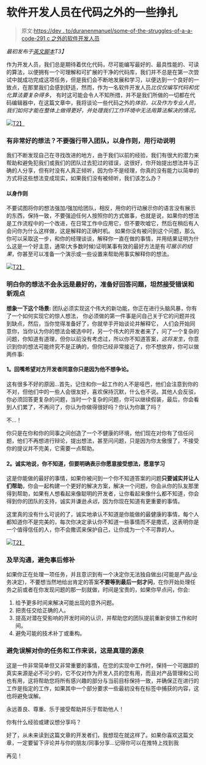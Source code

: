 # 软件开发人员在代码之外的一些挣扎

> 原文:[https://dev . to/duranenmanuel/some-of-the-struggles-of-a-a-code-291 c 之外的软件开发人员](https://dev.to/duranenmanuel/some-of-the-struggles-of-a-software-developer-outside-of-the-code-291c)

*最初发布于[英文脚本](https://enmascript.com/articles/2019/02/21/the-struggles-of-a-software-engineer-outside-of-the-code-editor)T3】*

作为开发人员，我们总是期待着优化代码，尽可能编写最好的、最具性能的、可读的算法，以便拥有一个可理解和可扩展的干净的代码库，我们并不总是在第一次尝试中就成功完成这项任务，但是我们会不断地发展和学习，以便达到一个良好的一致点，在那里我们会感到舒适，然而，作为一名软件开发人员*比仅仅编写代码和优化算法要复杂得多*， 有时这可能会令人不知所措，并不是我们所做的一切都在代码编辑器中，在这篇文章中，我将谈论一些代码之外的*体验，以及作为专业人员，我们如何才能在整体上做得更好，并处理我们工作环境中无法用算法解决的情况。*

[![](../Images/b24bdc81029595b227848426693816ce.png)T2】](https://res.cloudinary.com/practicaldev/image/fetch/s--ZflID_E1--/c_limit%2Cf_auto%2Cfl_progressive%2Cq_auto%2Cw_880/https://enmascript.com/static/2019-02-21-struggles-4ae3544331c03f6404a05f7e15081c41-9c5b2.png)

### [](#have-a-very-good-idea-dont-force-it-into-the-team-lead-by-example-and-explain-it-with-actions)有非常好的想法？不要强行带入团队，以身作则，用行动说明

我们不断发现自己在寻找改进的地方，由于我们以前的经验，我们有很大的潜力来帮助和避免犯我们或我们的团队过去犯过的错误，这很好，你开始提出想法并与正确的人分享，但有时没有人真正倾听，因为你不是经理，你真的没有能力以简单的方式将这些想法变成现实，如果我们没有被倾听，我们该怎么办？

#### [](#lead-by-example)以身作则

不要试图将你的想法强加/强加给团队，相反，用你的行动展示你的语言没有展示的东西，保持一致，不要强迫任何人按照你的方式做事，也就是说，如果你的想法是工作流程中的一个改进，在日常工作中应用它，但不要吹嘘它，然后在稍后有人会问你为什么这样做，这是解释的正确时机。 如果你没有被问到这个问题，那么你可以采取这一步，和你的经理谈谈，解释你一直在做的事情，并用结果证明为什么这是一个好主意，通常(大多数时候)证明某事有效的最好方法是有*可展示的结果*，你甚至可以准备一个演示或一些设置来帮助用事实解释你的想法。

[![](../Images/2b2ea0b53acec86cd59788853e6a13c2.png)T2】](https://res.cloudinary.com/practicaldev/image/fetch/s--n41idGeO--/c_limit%2Cf_auto%2Cfl_progressive%2Cq_auto%2Cw_880/https://enmascript.com/static/2019-02-21-share-ideas-e6d22a4fc50172c40f935809e8c037c9-9c5b2.png)

### 明白你的想法不会永远是最好的，准备好回答问题，坦然接受错误和新观点

**想象一下这个场景:**
团队必须实现这个伟大的新功能，你正在进行头脑风暴，你有了一个如何实现它的惊人想法，
你必须做的第一件事是问自己关于它的问题并找到缺点，然后，当你觉得准备好了，你就举手开始谈论并解释它， 人们会开始同意你，当你认为你的想法会被选中时，另一个伟大的开发者来了，问了一个复杂的问题，你知道有道理，但你以前没有考虑过，所以你不知道答案，*这将发生*，你意识到你的想法可能终究不是正确的，但你已经非常接近了，你不想放弃，你可以做两件事:

#### [](#1-answer-back-and-hope-for-the-other-developer-to-agree-with-you-just-because-he-doesnt-want-to-argue)1。回嘴希望对方开发者同意你只是因为他不想争论。

这有很多不好的原因...首先，记住和你一起工作的人不是哑巴，他们会注意到你的不对，但他们中的一些人会很友好，喜欢保持沉默，什么也不说。其他人会反驳，你必须回答更复杂的问题，当时一个复杂的问题，你可以继续假装，最后，你会看到人们累了，不再问了，你认为你做得很好吗？你认为你赢了吗？

不...！

你只是在你和你的同事之间创造了一个不健康的环境，他们现在对你有了信任问题，他们不再想进行辩论，提出想法，甚至问问题，只是因为你太傲慢了，不接受你的提议并不完美，它需要一点帮助。

#### [](#2-be-honest-say-that-you-dont-know-but-make-clear-that-youre-open-to-ideas-and-willing-to-learn)2。诚实地说，你不知道，但要明确表示你愿意接受想法，愿意学习

这是你能做的最好的事情，如果你被问到一个你不知道答案的问题**只要诚实并让人们帮助**，你会一起构建一个更好的解决方案，解决一个问题，你会从你的队友那里得到帮助，如果有人想看起来像聪明的开发者，让你看起来像什么都不知道，你会得到你的团队的支持，诚实并谦逊*永远*，因为你现在知道有更重要的事情。

这里真的没有什么可说的了，诚实地承认不知道是你能做的最健康的事情，每个人都知道你不是完美的，每次你决定承认你不知道一些事情而不是撒谎，这表明你是一个值得信任的人，你不会撒谎来保护自己，让你成为一个不可靠的人。

[![](../Images/181f97c8da7ddc972830e1b4314271c5.png)T2】](https://res.cloudinary.com/practicaldev/image/fetch/s--sgSlc2QD--/c_limit%2Cf_auto%2Cfl_progressive%2Cq_auto%2Cw_880/https://enmascript.com/static/2019-02-21-work-together-32ba29ecbe6b301429e6962242c1f51e-9c5b2.png)

### [](#communicate-early-to-avoid-fixing-later)及早沟通，避免事后修补

如果你正在处理一项任务，并且意识到有一个决定你无法独自做出(可能是产品/业务决定)，不要想当然地给出肯定的答案**不要等到最后一刻才问**，在你开始处理任务之前或者在你发现问题的那一刻就做，时间是宝贵的，如果你早点问，你会:

1.  给予更多时间来解决可能出现的意外问题。
2.  把责任交给正确的人。
3.  提高对潜在受影响的开发时间的认识，并帮助您的团队提前重新安排工作和时间。
4.  避免可能的技术补丁或重构。

### 避免误解对你的任务和工作来说，这是真理的源泉

这是一件非常简单但又非常重要的事情，在您的实现中工作时，保持一个可跟踪的真实来源是必不可少的，它不仅对作为开发人员的您有用，而且对产品管理和公司也有用，这将帮助您将所有感兴趣的部分与当前目标保持一致，并确保正在进行的工作是指定的工作，如果其中一个部分要求一些最初没有在标签中捕获的内容，这也将避免误解。

永远善良、尊重、乐于接受帮助并乐于帮助他人！

你有什么经验或建议想分享吗？

好了，从未来读到这篇文章的开发者们，我想现在就这样了。如果你喜欢这篇文章，一定要留下评论并与你的朋友/同事分享...记得你可以在推特上找到我

再见！